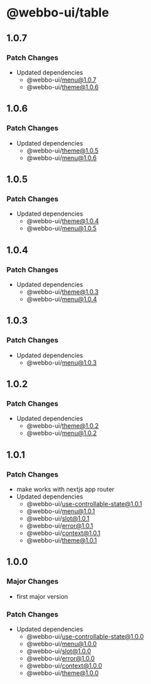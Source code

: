 # @webbo-ui/table

## 1.0.7

### Patch Changes

- Updated dependencies
  - @webbo-ui/menu@1.0.7
  - @webbo-ui/theme@1.0.6

## 1.0.6

### Patch Changes

- Updated dependencies
  - @webbo-ui/theme@1.0.5
  - @webbo-ui/menu@1.0.6

## 1.0.5

### Patch Changes

- Updated dependencies
  - @webbo-ui/theme@1.0.4
  - @webbo-ui/menu@1.0.5

## 1.0.4

### Patch Changes

- Updated dependencies
  - @webbo-ui/theme@1.0.3
  - @webbo-ui/menu@1.0.4

## 1.0.3

### Patch Changes

- Updated dependencies
  - @webbo-ui/menu@1.0.3

## 1.0.2

### Patch Changes

- Updated dependencies
  - @webbo-ui/theme@1.0.2
  - @webbo-ui/menu@1.0.2

## 1.0.1

### Patch Changes

- make works with nextjs app router
- Updated dependencies
  - @webbo-ui/use-controllable-state@1.0.1
  - @webbo-ui/menu@1.0.1
  - @webbo-ui/slot@1.0.1
  - @webbo-ui/error@1.0.1
  - @webbo-ui/context@1.0.1
  - @webbo-ui/theme@1.0.1

## 1.0.0

### Major Changes

- first major version

### Patch Changes

- Updated dependencies
  - @webbo-ui/use-controllable-state@1.0.0
  - @webbo-ui/menu@1.0.0
  - @webbo-ui/slot@1.0.0
  - @webbo-ui/error@1.0.0
  - @webbo-ui/context@1.0.0
  - @webbo-ui/theme@1.0.0

